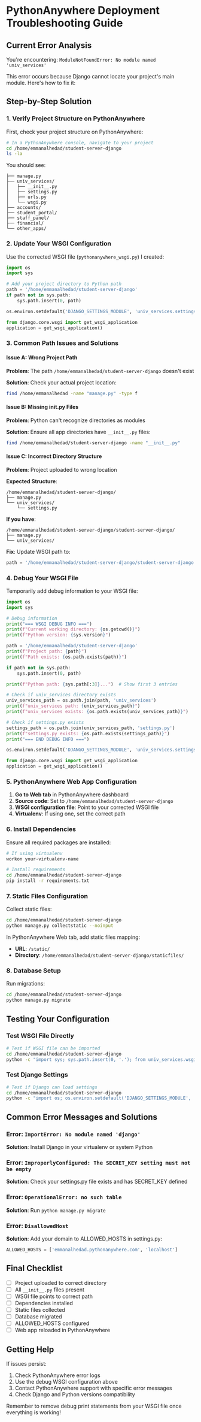 # PythonAnywhere Deployment Troubleshooting Guide

## Current Error Analysis

You're encountering: `ModuleNotFoundError: No module named 'univ_services'`

This error occurs because Django cannot locate your project's main module. Here's how to fix it:

## Step-by-Step Solution

### 1. Verify Project Structure on PythonAnywhere

First, check your project structure on PythonAnywhere:

```bash
# In a PythonAnywhere console, navigate to your project
cd /home/emmanalhedad/student-server-django
ls -la
```

You should see:
```
├── manage.py
├── univ_services/
│   ├── __init__.py
│   ├── settings.py
│   ├── urls.py
│   └── wsgi.py
├── accounts/
├── student_portal/
├── staff_panel/
├── financial/
└── other_apps/
```

### 2. Update Your WSGI Configuration

Use the corrected WSGI file (`pythonanywhere_wsgi.py`) I created:

```python
import os
import sys

# Add your project directory to Python path
path = '/home/emmanalhedad/student-server-django'
if path not in sys.path:
    sys.path.insert(0, path)

os.environ.setdefault('DJANGO_SETTINGS_MODULE', 'univ_services.settings')

from django.core.wsgi import get_wsgi_application
application = get_wsgi_application()
```

### 3. Common Path Issues and Solutions

#### Issue A: Wrong Project Path
**Problem**: The path `/home/emmanalhedad/student-server-django` doesn't exist

**Solution**: Check your actual project location:
```bash
find /home/emmanalhedad -name "manage.py" -type f
```

#### Issue B: Missing __init__.py Files
**Problem**: Python can't recognize directories as modules

**Solution**: Ensure all app directories have `__init__.py` files:
```bash
find /home/emmanalhedad/student-server-django -name "__init__.py"
```

#### Issue C: Incorrect Directory Structure
**Problem**: Project uploaded to wrong location

**Expected Structure**:
```
/home/emmanalhedad/student-server-django/
├── manage.py
└── univ_services/
    └── settings.py
```

**If you have**:
```
/home/emmanalhedad/student-server-django/student-server-django/
├── manage.py
└── univ_services/
```

**Fix**: Update WSGI path to:
```python
path = '/home/emmanalhedad/student-server-django/student-server-django'
```

### 4. Debug Your WSGI File

Temporarily add debug information to your WSGI file:

```python
import os
import sys

# Debug information
print("=== WSGI DEBUG INFO ===")
print(f"Current working directory: {os.getcwd()}")
print(f"Python version: {sys.version}")

path = '/home/emmanalhedad/student-server-django'
print(f"Project path: {path}")
print(f"Path exists: {os.path.exists(path)}")

if path not in sys.path:
    sys.path.insert(0, path)

print(f"Python path: {sys.path[:3]}...")  # Show first 3 entries

# Check if univ_services directory exists
univ_services_path = os.path.join(path, 'univ_services')
print(f"univ_services path: {univ_services_path}")
print(f"univ_services exists: {os.path.exists(univ_services_path)}")

# Check if settings.py exists
settings_path = os.path.join(univ_services_path, 'settings.py')
print(f"settings.py exists: {os.path.exists(settings_path)}")
print("=== END DEBUG INFO ===")

os.environ.setdefault('DJANGO_SETTINGS_MODULE', 'univ_services.settings')

from django.core.wsgi import get_wsgi_application
application = get_wsgi_application()
```

### 5. PythonAnywhere Web App Configuration

1. **Go to Web tab** in PythonAnywhere dashboard
2. **Source code**: Set to `/home/emmanalhedad/student-server-django`
3. **WSGI configuration file**: Point to your corrected WSGI file
4. **Virtualenv**: If using one, set the correct path

### 6. Install Dependencies

Ensure all required packages are installed:

```bash
# If using virtualenv
workon your-virtualenv-name

# Install requirements
cd /home/emmanalhedad/student-server-django
pip install -r requirements.txt
```

### 7. Static Files Configuration

Collect static files:

```bash
cd /home/emmanalhedad/student-server-django
python manage.py collectstatic --noinput
```

In PythonAnywhere Web tab, add static files mapping:
- **URL**: `/static/`
- **Directory**: `/home/emmanalhedad/student-server-django/staticfiles/`

### 8. Database Setup

Run migrations:

```bash
cd /home/emmanalhedad/student-server-django
python manage.py migrate
```

## Testing Your Configuration

### Test WSGI File Directly

```bash
# Test if WSGI file can be imported
cd /home/emmanalhedad/student-server-django
python -c "import sys; sys.path.insert(0, '.'); from univ_services.wsgi import application; print('WSGI OK')"
```

### Test Django Settings

```bash
# Test if Django can load settings
cd /home/emmanalhedad/student-server-django
python -c "import os; os.environ.setdefault('DJANGO_SETTINGS_MODULE', 'univ_services.settings'); import django; django.setup(); print('Django OK')"
```

## Common Error Messages and Solutions

### Error: `ImportError: No module named 'django'`
**Solution**: Install Django in your virtualenv or system Python

### Error: `ImproperlyConfigured: The SECRET_KEY setting must not be empty`
**Solution**: Check your settings.py file exists and has SECRET_KEY defined

### Error: `OperationalError: no such table`
**Solution**: Run `python manage.py migrate`

### Error: `DisallowedHost`
**Solution**: Add your domain to ALLOWED_HOSTS in settings.py:
```python
ALLOWED_HOSTS = ['emmanalhedad.pythonanywhere.com', 'localhost']
```

## Final Checklist

- [ ] Project uploaded to correct directory
- [ ] All `__init__.py` files present
- [ ] WSGI file points to correct path
- [ ] Dependencies installed
- [ ] Static files collected
- [ ] Database migrated
- [ ] ALLOWED_HOSTS configured
- [ ] Web app reloaded in PythonAnywhere

## Getting Help

If issues persist:
1. Check PythonAnywhere error logs
2. Use the debug WSGI configuration above
3. Contact PythonAnywhere support with specific error messages
4. Check Django and Python versions compatibility

Remember to remove debug print statements from your WSGI file once everything is working!